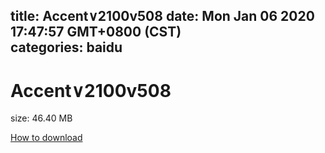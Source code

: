 
title: Accent∨2100v508
date: Mon Jan 06 2020 17:47:57 GMT+0800 (CST)    
categories: baidu
---

# Accent∨2100v508
size: 46.40 MB
 
 

[How to download](https://bpcam.bemobtrk.com/go/2ceec3aa-1ca2-46d6-b9ff-aaa5c184517c?jno=2004)